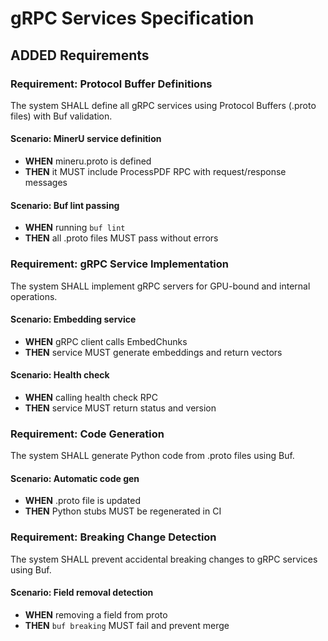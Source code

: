 # gRPC Services Specification

## ADDED Requirements

### Requirement: Protocol Buffer Definitions

The system SHALL define all gRPC services using Protocol Buffers (.proto files) with Buf validation.

#### Scenario: MinerU service definition

- **WHEN** mineru.proto is defined
- **THEN** it MUST include ProcessPDF RPC with request/response messages

#### Scenario: Buf lint passing

- **WHEN** running `buf lint`
- **THEN** all .proto files MUST pass without errors

### Requirement: gRPC Service Implementation

The system SHALL implement gRPC servers for GPU-bound and internal operations.

#### Scenario: Embedding service

- **WHEN** gRPC client calls EmbedChunks
- **THEN** service MUST generate embeddings and return vectors

#### Scenario: Health check

- **WHEN** calling health check RPC
- **THEN** service MUST return status and version

### Requirement: Code Generation

The system SHALL generate Python code from .proto files using Buf.

#### Scenario: Automatic code gen

- **WHEN** .proto file is updated
- **THEN** Python stubs MUST be regenerated in CI

### Requirement: Breaking Change Detection

The system SHALL prevent accidental breaking changes to gRPC services using Buf.

#### Scenario: Field removal detection

- **WHEN** removing a field from proto
- **THEN** `buf breaking` MUST fail and prevent merge
